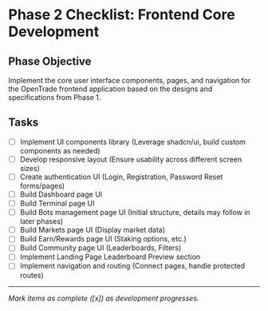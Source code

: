 # Phase 2 Checklist: Frontend Core Development

## Phase Objective
Implement the core user interface components, pages, and navigation for the OpenTrade frontend application based on the designs and specifications from Phase 1.

## Tasks

*   [ ] Implement UI components library (Leverage shadcn/ui, build custom components as needed)
*   [ ] Develop responsive layout (Ensure usability across different screen sizes)
*   [ ] Create authentication UI (Login, Registration, Password Reset forms/pages)
*   [ ] Build Dashboard page UI
*   [ ] Build Terminal page UI
*   [ ] Build Bots management page UI (Initial structure, details may follow in later phases)
*   [ ] Build Markets page UI (Display market data)
*   [ ] Build Earn/Rewards page UI (Staking options, etc.)
*   [ ] Build Community page UI (Leaderboards, Filters)
*   [ ] Implement Landing Page Leaderboard Preview section
*   [ ] Implement navigation and routing (Connect pages, handle protected routes)

---
*Mark items as complete ([x]) as development progresses.*